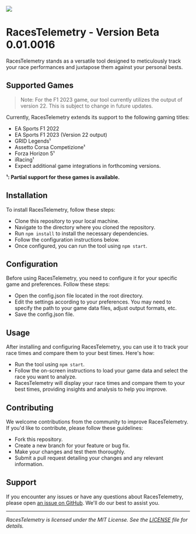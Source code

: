![](https://github.com/ssar-group/.github/source/images/racesTelemetry-header.png)

# RacesTelemetry - Version Beta 0.01.0016

RacesTelemetry stands as a versatile tool designed to meticulously track your race performances and juxtapose them against your personal bests.

## Supported Games
>Note: For the F1 2023 game, our tool currently utilizes the output of version 22. This is subject to change in future updates.

Currently, RacesTelemetry extends its support to the following gaming titles:

* EA Sports F1 2022
* EA Sports F1 2023 (Version 22 output)
* GRID Legends¹
* Assetto Corsa Competizione¹
* Forza Horizon 5¹
* iRacing¹
* Expect additional game integrations in forthcoming versions.

**¹: Partial support for these games is available.**

## Installation

To install RacesTelemetry, follow these steps:

* Clone this repository to your local machine.
* Navigate to the directory where you cloned the repository.
* Run `npm install` to install the necessary dependencies.
* Follow the configuration instructions below.
* Once configured, you can run the tool using `npm start`.

## Configuration

Before using RacesTelemetry, you need to configure it for your specific game and preferences. Follow these steps:

* Open the config.json file located in the root directory.
* Edit the settings according to your preferences. You may need to specify the path to your game data files, adjust output formats, etc.
* Save the config.json file.

## Usage

After installing and configuring RacesTelemetry, you can use it to track your race times and compare them to your best times. Here's how:

* Run the tool using `npm start`.
* Follow the on-screen instructions to load your game data and select the race you want to analyze.
* RacesTelemetry will display your race times and compare them to your best times, providing insights and analysis to help you improve.

## Contributing

We welcome contributions from the community to improve RacesTelemetry. If you'd like to contribute, please follow these guidelines:

* Fork this repository.
* Create a new branch for your feature or bug fix.
* Make your changes and test them thoroughly.
* Submit a pull request detailing your changes and any relevant information.

## Support

If you encounter any issues or have any questions about RacesTelemetry, please open [an issue on GitHub](https://github.com/ssar-group/RacesTelemetry/issues). We'll do our best to assist you.

-----

*RacesTelemetry is licensed under the MIT License. See the [LICENSE](LICENSE) file for details.*

